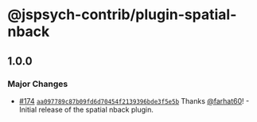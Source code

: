 # @jspsych-contrib/plugin-spatial-nback

## 1.0.0

### Major Changes

- [#174](https://github.com/jspsych/jspsych-contrib/pull/174) [`aa097789c87b09fd6d70454f2139396bde3f5e5b`](https://github.com/jspsych/jspsych-contrib/commit/aa097789c87b09fd6d70454f2139396bde3f5e5b) Thanks [@farhat60](https://github.com/farhat60)! - Initial release of the spatial nback plugin.
